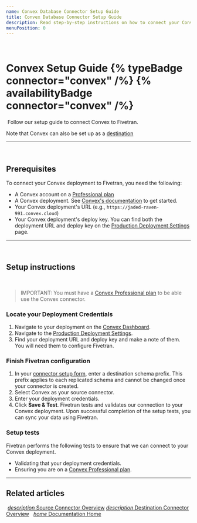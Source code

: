```yaml
---
name: Convex Database Connector Setup Guide
title: Convex Database Connector Setup Guide
description: Read step-by-step instructions on how to connect your Convex deployment with your destination using Fivetran connectors.
menuPosition: 0
---
```


​

# Convex Setup Guide {% typeBadge connector="convex" /%} {% availabilityBadge connector="convex" /%}

​ Follow our setup guide to connect Convex to Fivetran. ​

Note that Convex can also be set up as a [destination](/docs/destinations/convex)

---

​

## Prerequisites

​To connect your Convex deployment to Fivetran, you need the following:
- A Convex account on a [Professional plan](https://www.convex.dev/pricing)
- A Convex deployment. See [Convex's documentation](https://docs.convex.dev/) to get started.
- Your Convex deployment's URL (e.g., `https://jaded-raven-991.convex.cloud`)
- Your Convex deployment's deploy key. You can find both the deployment URL and deploy key on the [Production Deployment Settings](https://docs.convex.dev/dashboard/deployments/deployment-settings) page. ​

---

​

## Setup instructions

​

> IMPORTANT: You must have a [Convex Professional plan](https://www.convex.dev/pricing) to be able use the Convex connector. ​

### <span class="step-item">Locate your Deployment Credentials</span>

1. Navigate to your deployment on the [Convex Dashboard](https://dashboard.convex.dev/).​
2. Navigate to the [Production Deployment Settings](https://docs.convex.dev/dashboard/deployments/deployment-settings).
3. Find your deployment URL and deploy key and make a note of them. You will need them to configure Fivetran.

### <span class="step-item">Finish Fivetran configuration</span>

1. In your [connector setup form](/docs/getting-started/fivetran-dashboard/connectors#addanewconnector), enter a destination schema prefix. This prefix applies to each replicated schema and cannot be changed once your connector is created. ​
2. Select Convex as your source connector.
3. Enter your deployment credentials.
4. Click **Save & Test**. Fivetran tests and validates our connection to your Convex deployment. Upon successful completion of the setup tests, you can sync your data using Fivetran. ​

### Setup tests

Fivetran performs the following tests to ensure that we can connect to your Convex deployment.

- Validating that your deployment credentials.
- Ensuring you are on a [Convex Professional plan](https://www.convex.dev/pricing).

---

## Related articles

​
[<i aria-hidden="true" class="material-icons">description</i> Source Connector Overview](/docs/databases/convex)
[<i aria-hidden="true" class="material-icons">description</i> Destination Connector Overview](/docs/destinations/convex_destination)
​ <b> </b> ​
[<i aria-hidden="true" class="material-icons">home</i> Documentation Home](/docs/getting-started)
